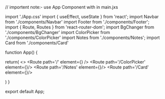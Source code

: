 // importent note:- use App Component with <BrowserRouter> <App /> </BrowserRouter> in main.jxs

import './App.css'
import { useEffect, useState } from 'react';
import Navbar from './components/Navbar'
import Footer from './components/Footer';
import { Route, Routes } from 'react-router-dom';
import BgChanger from './components/BgChanger'
import ColorPicker from './components/ColorPicker'
import Notes from './components/Notes';
import Card from './components/Card'

function App() {

return(
  <>
  <Navbar />
  <Routes>
    <Route path='/' element={<BgChanger />} />
    <Route path='/ColorPicker' element={<ColorPicker />}/>
    <Route path='/Notes' element={<Notes />}/>
    <Route path='/Card' element={<Card />}/>
  </Routes>
  <Footer />
  </>
)
}

export default App;
